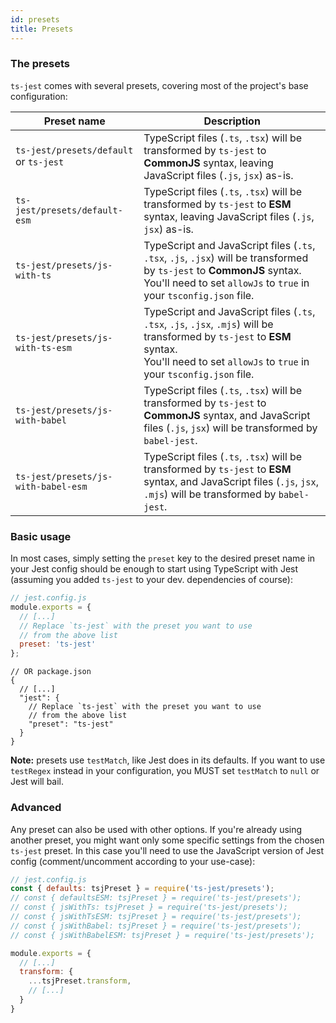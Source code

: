 ```yaml
---
id: presets
title: Presets
---
```


### The presets

`ts-jest` comes with several presets, covering most of the project's base configuration:

| Preset name | Description |
|---|---|
| `ts-jest/presets/default`<br/>or `ts-jest` | TypeScript files (`.ts`, `.tsx`) will be transformed by `ts-jest` to **CommonJS** syntax, leaving JavaScript files (`.js`, `jsx`) as-is. |
| `ts-jest/presets/default-esm`<br/> | TypeScript files (`.ts`, `.tsx`) will be transformed by `ts-jest` to **ESM** syntax, leaving JavaScript files (`.js`, `jsx`) as-is. |
| `ts-jest/presets/js-with-ts` | TypeScript and JavaScript files (`.ts`, `.tsx`, `.js`, `.jsx`) will be transformed by `ts-jest` to **CommonJS** syntax.<br/>You'll need to set `allowJs` to `true` in your `tsconfig.json` file. |
| `ts-jest/presets/js-with-ts-esm` | TypeScript and JavaScript files (`.ts`, `.tsx`, `.js`, `.jsx`, `.mjs`) will be transformed by `ts-jest` to **ESM** syntax.<br/>You'll need to set `allowJs` to `true` in your `tsconfig.json` file. |
| `ts-jest/presets/js-with-babel` | TypeScript files (`.ts`, `.tsx`) will be transformed by `ts-jest` to **CommonJS** syntax, and JavaScript files (`.js`, `jsx`) will be transformed by `babel-jest`. |
| `ts-jest/presets/js-with-babel-esm` | TypeScript files (`.ts`, `.tsx`) will be transformed by `ts-jest` to **ESM** syntax, and JavaScript files (`.js`, `jsx`, `.mjs`) will be transformed by `babel-jest`. |

### Basic usage

In most cases, simply setting the `preset` key to the desired preset name in your Jest config should be enough to start using TypeScript with Jest (assuming you added `ts-jest` to your dev. dependencies of course):

```js
// jest.config.js
module.exports = {
  // [...]
  // Replace `ts-jest` with the preset you want to use
  // from the above list
  preset: 'ts-jest'
};
```

```json5
// OR package.json
{
  // [...]
  "jest": {
    // Replace `ts-jest` with the preset you want to use
    // from the above list
    "preset": "ts-jest"
  }
}
```

**Note:** presets use `testMatch`, like Jest does in its defaults. If you want to use `testRegex` instead in your configuration, you MUST set `testMatch` to `null` or Jest will bail.

### Advanced

Any preset can also be used with other options.
If you're already using another preset, you might want only some specific settings from the chosen `ts-jest` preset.
In this case you'll need to use the JavaScript version of Jest config (comment/uncomment according to your use-case):

```js
// jest.config.js
const { defaults: tsjPreset } = require('ts-jest/presets');
// const { defaultsESM: tsjPreset } = require('ts-jest/presets');
// const { jsWithTs: tsjPreset } = require('ts-jest/presets');
// const { jsWithTsESM: tsjPreset } = require('ts-jest/presets');
// const { jsWithBabel: tsjPreset } = require('ts-jest/presets');
// const { jsWithBabelESM: tsjPreset } = require('ts-jest/presets');

module.exports = {
  // [...]
  transform: {
    ...tsjPreset.transform,
    // [...]
  }
}
```
